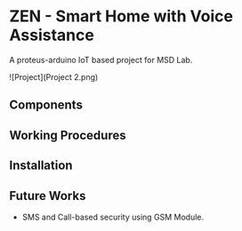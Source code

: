 # ZEN - Smart Home with Voice Assistance
A proteus-arduino IoT based project for MSD Lab.</br>

   ![Project](Project 2.png)

## Components

## Working Procedures

## Installation

## Future Works
   - SMS and Call-based security using GSM Module.
